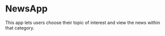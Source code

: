 # NewsApp
This app lets users choose their topic of interest and view the news within that category.
